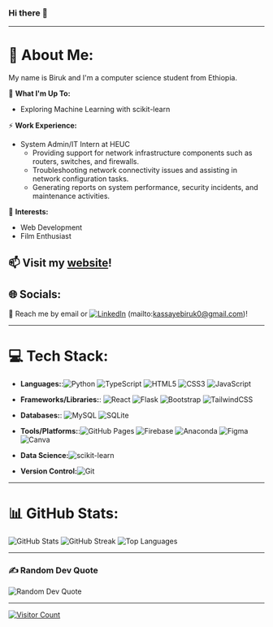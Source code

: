 ### Hi there 👋

---

# 💫 About Me:
My name is Biruk and I'm a computer science student from Ethiopia.

🚀 **What I'm Up To:**
- Exploring Machine Learning with scikit-learn

⚡️ **Work Experience:**
- System Admin/IT Intern at HEUC
  - Providing support for network infrastructure components such as routers, switches, and firewalls.
  - Troubleshooting network connectivity issues and assisting in network configuration tasks.
  - Generating reports on system performance, security incidents, and maintenance activities.

🌱 **Interests:**
- Web Development
- Film Enthusiast

📫 Visit my [website](https://biruks-portfolio.netlify.app/)!
---

## 🌐 Socials:
💬 Reach me by email or [![LinkedIn](https://img.shields.io/badge/LinkedIn-%230077B5.svg?logo=linkedin&logoColor=white)](https://linkedin.com/in/biruk-kassaye) (mailto:kassayebiruk0@gmail.com)!

---

# 💻 Tech Stack:
- **Languages:**:![Python](https://img.shields.io/badge/python-3670A0?style=for-the-badge&logo=python&logoColor=ffdd54) ![TypeScript](https://img.shields.io/badge/typescript-%23007ACC.svg?style=for-the-badge&logo=typescript&logoColor=white) ![HTML5](https://img.shields.io/badge/html5-%23E34F26.svg?style=for-the-badge&logo=html5&logoColor=white) ![CSS3](https://img.shields.io/badge/css3-%231572B6.svg?style=for-the-badge&logo=css3&logoColor=white) ![JavaScript](https://img.shields.io/badge/javascript-%23323330.svg?style=for-the-badge&logo=javascript&logoColor=%23F7DF1E)

- **Frameworks/Libraries:**: ![React](https://img.shields.io/badge/react-%2320232a.svg?style=for-the-badge&logo=react&logoColor=%2361DAFB) ![Flask](https://img.shields.io/badge/flask-%23000.svg?style=for-the-badge&logo=flask&logoColor=white) ![Bootstrap](https://img.shields.io/badge/bootstrap-%238511FA.svg?style=for-the-badge&logo=bootstrap&logoColor=white) ![TailwindCSS](https://img.shields.io/badge/tailwindcss-%2338B2AC.svg?style=for-the-badge&logo=tailwind-css&logoColor=white)

- **Databases:**: ![MySQL](https://img.shields.io/badge/mysql-%2300000f.svg?style=for-the-badge&logo=mysql&logoColor=white) ![SQLite](https://img.shields.io/badge/sqlite-%2307405e.svg?style=for-the-badge&logo=sqlite&logoColor=white)

- **Tools/Platforms:**:![GitHub Pages](https://img.shields.io/badge/github%20pages-121013?style=for-the-badge&logo=github&logoColor=white) ![Firebase](https://img.shields.io/badge/firebase-%23039BE5.svg?style=for-the-badge&logo=firebase) ![Anaconda](https://img.shields.io/badge/Anaconda-%2344A833.svg?style=for-the-badge&logo=anaconda&logoColor=white) ![Figma](https://img.shields.io/badge/figma-%23F24E1E.svg?style=for-the-badge&logo=figma&logoColor=white) ![Canva](https://img.shields.io/badge/Canva-%2300C4CC.svg?style=for-the-badge&logo=Canva&logoColor=white)

- **Data Science:**![scikit-learn](https://img.shields.io/badge/scikit--learn-%23F7931E.svg?style=for-the-badge&logo=scikit-learn&logoColor=white)

- **Version Control:**![Git](https://img.shields.io/badge/Git-%23F05033.svg?style=for-the-badge&logo=git&logoColor=white)

---

# 📊 GitHub Stats:
![GitHub Stats](https://github-readme-stats.vercel.app/api?username=Biruk42&theme=onedark&hide_border=false&include_all_commits=false&count_private=false)
![GitHub Streak](https://github-readme-streak-stats.herokuapp.com/?user=Biruk42&theme=onedark&hide_border=false)
![Top Languages](https://github-readme-stats.vercel.app/api/top-langs/?username=Biruk42&theme=onedark&hide_border=false&include_all_commits=false&count_private=false&layout=compact)

---

### ✍️ Random Dev Quote
![Random Dev Quote](https://quotes-github-readme.vercel.app/api?type=horizontal&theme=radical)

---

[![Visitor Count](https://visitcount.itsvg.in/api?id=Biruk42&icon=0&color=0)](https://visitcount.itsvg.in)
